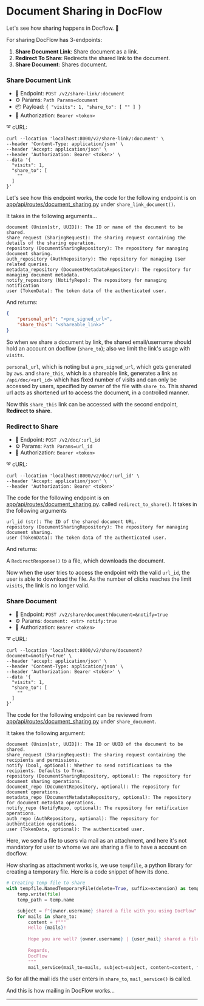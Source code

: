 # Document Sharing in DocFlow

Let's see how sharing happens in Docflow. 🚀

For sharing DocFlow has 3-endpoints:
1) **Share Document Link**: Share document as a link.
2) **Redirect To Share**: Redirects the shared link to the document.
3) **Share Document**: Shares document.

### Share Document Link

- 🎯 Endpoint: 
`POST /v2/share-link/:document`
- ⚙️ Params:
`Path Params=document`
- 📦 Payload:
`
{
  "visits": 1,
  "share_to": [
    ""
  ]
}
`
- 🔐 Authorization:
`Bearer <token>`

➰ cURL:
```shell
curl --location 'localhost:8000/v2/share-link/:document' \
--header 'Content-Type: application/json' \
--header 'Accept: application/json' \
--header 'Authorization: Bearer <token>' \
--data '{
  "visits": 1,
  "share_to": [
    ""
  ]
}'
```

Let's see how this endpoint works, the code for the following endpoint is on [app/api/routes/document_sharing.py](https://github.com/jiisanda/docflow/blob/master/app/api/routes/documents/document_sharing.py)
under `share_link_document()`.

It takes in the following arguments...

```text
document (Union[str, UUID]): The ID or name of the document to be shared.
share_request (SharingRequest): The sharing request containing the details of the sharing operation.
repository (DocumentSharingRepository): The repository for managing document sharing.
auth_repository (AuthRepository): The repository for managing User related queries.
metadata_repository (DocumentMetadataRepository): The repository for managing document metadata.
notify_repository (NotifyRepo): The repository for managing notification
user (TokenData): The token data of the authenticated user.
```

And returns:
```json
{
    "personal_url": "<pre_signed_url>",
    "share_this": "<shareable_link>"
}
```

So when we share a document by link, the shared email/username should hold an account on docflow (`share_to`); 
also we limit the link's usage with `visits`. 

`personal_url`, which is noting but a `pre_signed_url`, which gets generated by `aws`. and `share_this`, which is a 
shareable link, generates a link as `/api/doc/<url_id>` which has fixed number of visits and can only be accessed by users,
specified by owner of the file with `share_to`. This shared url acts as shortened url to access the document, in a controlled manner.

Now this `share_this` link can be accessed with the second endpoint, **Redirect to share**.

### Redirect to Share

- 🎯 Endpoint: 
`POST /v2/doc/:url_id`
- ⚙️ Params:
`Path Params=url_id`
- 🔐 Authorization:
`Bearer <token>`

➰ cURL:
```shell
curl --location 'localhost:8000/v2/doc/:url_id' \
--header 'Accept: application/json' \
--header 'Authorization: Bearer <token>'
```

The code for the following endpoint is on [app/api/routes/document_sharing.py](https://github.com/jiisanda/docflow/blob/master/app/api/routes/documents/document_sharing.py).
called `redirect_to_share()`. It takes in the following arguments

```text
url_id (str): The ID of the shared document URL.
repository (DocumentSharingRepository): The repository for managing document sharing.
user (TokenData): The token data of the authenticated user.
```

And returns:

A `RedirectResponse()` to a file, which downloads the document.

Now when the user tries to access the endpoint with the valid `url_id`, the user is able to download the file. As the number
of clicks reaches the limit `visits`, the link is no longer valid. 

### Share Document
- 🎯 Endpoint: 
`POST /v2/share/document?document=&notify=true`
- ⚙️ Params:
`document: <str>
notify:true`
- 🔐 Authorization:
`Bearer <token>`

➰ cURL:
```shell
curl --location 'localhost:8000/v2/share/document?document=&notify=true' \
--header 'accept: application/json' \
--header 'Content-Type: application/json' \
--header 'Authorization: Bearer <token>' \
--data '{
  "visits": 1,
  "share_to": [
    ""
  ]
}'
```

The code for the following endpoint can be reviewed from 
[app/api/routes/document_sharing.py](https://github.com/jiisanda/docflow/blob/master/app/api/routes/documents/document_sharing.py)
under `share_document`.

It takes the following argument:

```text
document (Union[str, UUID]): The ID or UUID of the document to be shared.
share_request (SharingRequest): The sharing request containing the recipients and permissions.
notify (bool, optional): Whether to send notifications to the recipients. Defaults to True.
repository (DocumentSharingRepository, optional): The repository for document sharing operations.
document_repo (DocumentRepository, optional): The repository for document operations.
metadata_repo (DocumentMetadataRepository, optional): The repository for document metadata operations.
notify_repo (NotifyRepo, optional): The repository for notification operations.
auth_repo (AuthRepository, optional): The repository for authentication operations.
user (TokenData, optional): The authenticated user.
```

Here, we send a file to users via mail as an attachment, and here it's not mandatory for user to whome we are sharing a
file to have a account on docflow. 

How sharing as attachment works is, we use `tempfile`, a python library for creating a temporary file.
Here is a code snippet of how its done.

```python
# Creating temp file to share
with tempfile.NamedTemporaryFile(delete=True, suffix=extension) as temp:
    temp.write(file)
    temp_path = temp.name

    subject = f"{owner.username} shared a file with you using DocFlow"
    for mails in share_to:
        content = f"""
        Hello {mails}! 
        
        Hope you are well? {owner.username} | {user_mail} shared a file with you as an attachment. 
        
        Regards,
        DocFlow
        """
        mail_service(mail_to=mails, subject=subject, content=content, file_path=temp_path)
```

So for all the mail ids the user enters in `share_to`, `mail_service()` is called.

And this is how mailing in DocFlow works...
***